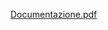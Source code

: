[Documentazione.pdf](https://github.com/PietroSavini/react-jwt-redux/files/13423492/Documentazione.pdf)
